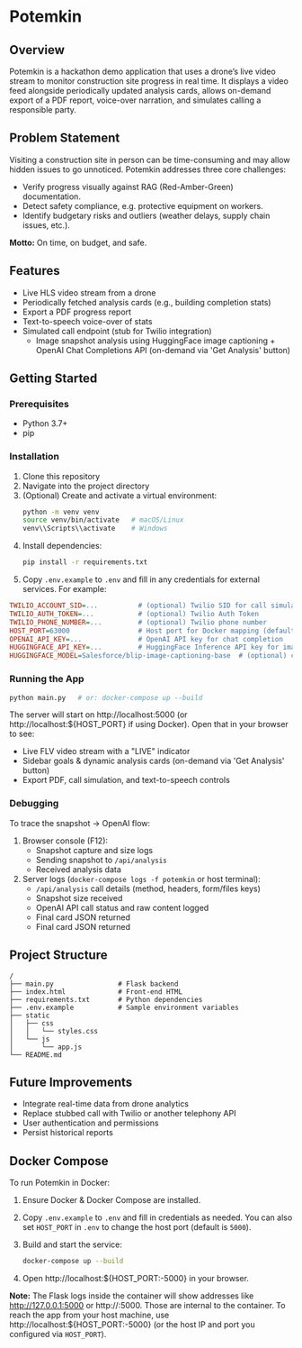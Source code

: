 # Potemkin

## Overview

Potemkin is a hackathon demo application that uses a drone’s live video stream to monitor construction site progress in real time. It displays a video feed alongside periodically updated analysis cards, allows on-demand export of a PDF report, voice-over narration, and simulates calling a responsible party.

## Problem Statement

Visiting a construction site in person can be time-consuming and may allow hidden issues to go unnoticed. Potemkin addresses three core challenges:

- Verify progress visually against RAG (Red-Amber-Green) documentation.
- Detect safety compliance, e.g. protective equipment on workers.
- Identify budgetary risks and outliers (weather delays, supply chain issues, etc.).

**Motto:** On time, on budget, and safe.

## Features

- Live HLS video stream from a drone  
- Periodically fetched analysis cards (e.g., building completion stats)  
- Export a PDF progress report  
- Text-to-speech voice-over of stats  
- Simulated call endpoint (stub for Twilio integration)  
  - Image snapshot analysis using HuggingFace image captioning + OpenAI Chat Completions API (on-demand via 'Get Analysis' button)

## Getting Started

### Prerequisites

- Python 3.7+  
- pip  

### Installation

1. Clone this repository  
2. Navigate into the project directory  
3. (Optional) Create and activate a virtual environment:  
   ```bash
   python -m venv venv
   source venv/bin/activate   # macOS/Linux
   venv\\Scripts\\activate    # Windows
   ```  
4. Install dependencies:  
   ```bash
   pip install -r requirements.txt
   ```  
5. Copy `.env.example` to `.env` and fill in any credentials for external services. For example:  
  ```ini
  TWILIO_ACCOUNT_SID=...          # (optional) Twilio SID for call simulation
  TWILIO_AUTH_TOKEN=...           # (optional) Twilio Auth Token
  TWILIO_PHONE_NUMBER=...         # (optional) Twilio phone number
  HOST_PORT=63000                 # Host port for Docker mapping (default 5000)
  OPENAI_API_KEY=...              # OpenAI API key for chat completion
  HUGGINGFACE_API_KEY=...         # HuggingFace Inference API key for image captioning
  HUGGINGFACE_MODEL=Salesforce/blip-image-captioning-base  # (optional) caption model, default shown
  ```  

### Running the App

```bash
python main.py   # or: docker-compose up --build
```  
The server will start on http://localhost:5000 (or http://localhost:${HOST_PORT} if using Docker). Open that in your browser to see:
  - Live FLV video stream with a "LIVE" indicator
  - Sidebar goals & dynamic analysis cards (on-demand via 'Get Analysis' button)
  - Export PDF, call simulation, and text-to-speech controls

### Debugging
To trace the snapshot → OpenAI flow:
1. Browser console (F12):
   - Snapshot capture and size logs
   - Sending snapshot to `/api/analysis`
   - Received analysis data
2. Server logs (`docker-compose logs -f potemkin` or host terminal):
   - `/api/analysis` call details (method, headers, form/files keys)
   - Snapshot size received
   - OpenAI API call status and raw content logged
   - Final card JSON returned
   - Final card JSON returned

## Project Structure

```
/  
├── main.py                # Flask backend
├── index.html             # Front-end HTML
├── requirements.txt       # Python dependencies
├── .env.example           # Sample environment variables
├── static
│   ├── css
│   │   └── styles.css
│   └── js
│       └── app.js
└── README.md
```  

## Future Improvements

- Integrate real-time data from drone analytics  
- Replace stubbed call with Twilio or another telephony API  
- User authentication and permissions  
- Persist historical reports  
 
## Docker Compose

To run Potemkin in Docker:

1. Ensure Docker & Docker Compose are installed.
2. Copy `.env.example` to `.env` and fill in credentials as needed.
   You can also set `HOST_PORT` in `.env` to change the host port (default is `5000`).
3. Build and start the service:

   ```bash
   docker-compose up --build
   ```

4. Open http://localhost:${HOST_PORT:-5000} in your browser.

**Note:** The Flask logs inside the container will show addresses like http://127.0.0.1:5000 or http://<container-ip>:5000. Those are internal to the container. To reach the app from your host machine, use http://localhost:${HOST_PORT:-5000} (or the host IP and port you configured via `HOST_PORT`).